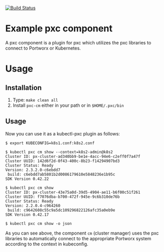 [![Build Status](https://travis-ci.com/portworx/pxc-component-example.svg?token=L4phF4S8kCmz2B53gLyB&branch=master)](https://travis-ci.com/portworx/pxc-component-example)

# Example pxc component
A pxc component is a plugin for pxc which utilizes the pxc libraries to connect
to Portworx or Kubernetes.

# Usage

## Installation

1. Type: `make clean all`
1. Install `pxc-cm` either in your path or in `$HOME/.pxc/bin`

## Usage

Now you can use it as a kubectl-pxc plugin as follows:

```
$ export KUBECONFIG=k8s1.conf:k8s2.conf

$ kubectl pxc cm show --context=k8s2-admin@k8s2
Cluster ID: px-cluster-ad340bb9-be1e-4acc-94e6-c2eff0f7a47f
Cluster UUID: 142d6f2d-0f43-400c-8b23-f14294907bd3
Cluster Status: Ready
Version: 2.3.2.0-c6ebdd7
 build: c6ebdd7ab5801b2d0086179610e5848236e1b95c
SDK Version 0.42.22

$ kubectl pxc cm show
Cluster ID: px-cluster-43e75a0d-39d5-4904-ae11-b6f00c51f261
Cluster UUID: f7076dba-b700-472f-945e-9c6b310de76b
Cluster Status: Ready
Version: 2.2.0.4-c964260
 build: c9642608c55c9a5dc109296822126afc35a0eb9e
SDK Version 0.42.17

$ kubectl pxc cm show -o json
```

As you can see above, the component `cm` (cluster manager) uses the pxc libraries to
automatically connect to the appropriate Portworx system according to the context
in kubeconfig.


